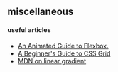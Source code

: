 ## miscellaneous

#### useful articles
+ [An Animated Guide to Flexbox.](https://medium.freecodecamp.org/an-animated-guide-to-flexbox-d280cf6afc36)
+ [A Beginner's Guide to CSS Grid](https://medium.freecodecamp.org/a-beginners-guide-to-css-grid-3889612c4b35)
+ [MDN on linear gradient](https://developer.mozilla.org/en-US/docs/Web/CSS/linear-gradient)